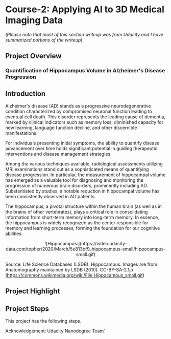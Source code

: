 # Course-2: Applying AI to 3D Medical Imaging Data
(*Please note that most of this section writeup was from Udacity and I have summarized portions of the writeup*)

## Project Overview

### Quantification of Hippocampus Volume in Alzheimer's Disease Progression

## Introduction
Alzheimer's disease (AD) stands as a progressive neurodegenerative condition characterized by compromised 
neuronal function leading to eventual cell death. This disorder represents the leading cause of dementia, 
marked by clinical indicators such as memory loss, diminished capacity for new learning, language function 
decline, and other discernible manifestations.

For individuals presenting initial symptoms, the ability to quantify disease advancement over time 
holds significant potential in guiding therapeutic interventions and disease management strategies.

Among the various techniques available, radiological assessments utilizing MRI examinations stand out 
as a sophisticated means of quantifying disease progression. In particular, the measurement of hippocampal 
volume has emerged as a valuable tool for diagnosing and monitoring the progression of numerous brain 
disorders, prominently including AD. Substantiated by studies, a notable reduction in hippocampal volume 
has been consistently observed in AD patients.

The hippocampus, a pivotal structure within the human brain (as well as in the brains of other vertebrates), 
plays a critical role in consolidating information from short-term memory into long-term memory. 
In essence, the hippocampus is widely recognized as the center responsible for memory and learning 
processes, forming the foundation for our cognitive abilities.

<p align="center">
![Hippocampus:](https://video.udacity-data.com/topher/2020/March/5e813bf9_hippocampus-small/hippocampus-small.gif)

Source: Life Science Databases (LSDB). Hippocampus. Images are from Anatomography maintained by LSDB (2010). CC-BY-SA-2.1jp (https://commons.wikimedia.org/wiki/File:Hippocampus_small.gif)
</p>

## Project Highlight


## Project Steps
This project has the following steps.


Acknowledgement: Udacity Nanodegree Team`
